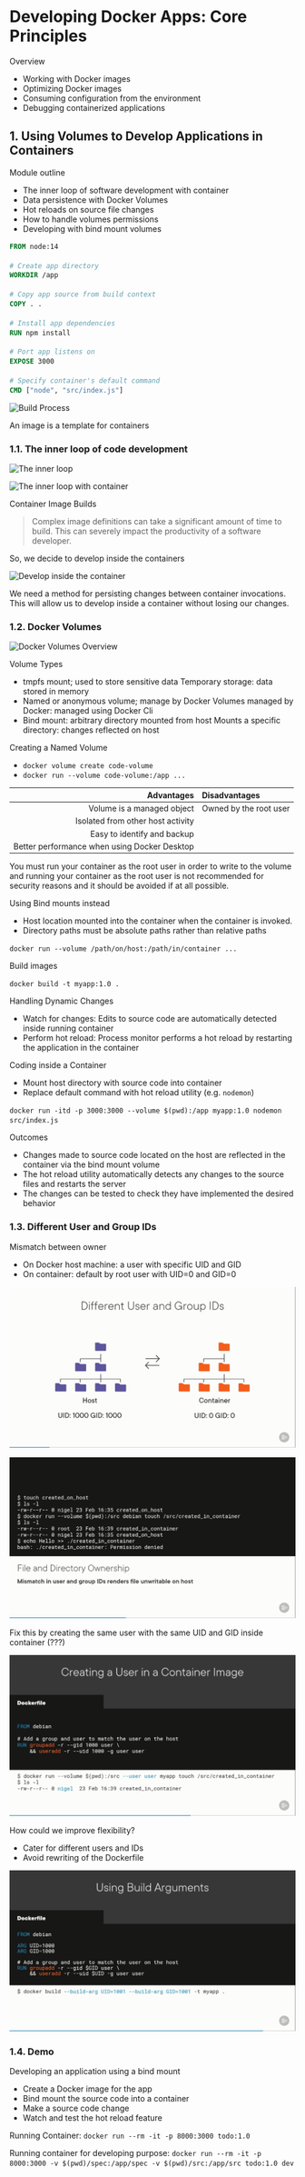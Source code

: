 # Developing Docker Apps: Core Principles

Overview

- Working with Docker images
- Optimizing Docker images
- Consuming configuration from the environment
- Debugging containerized applications

## 1. Using Volumes to Develop Applications in Containers

Module outline

- The inner loop of software development with container
- Data persistence with Docker Volumes
- Hot reloads on source file changes
- How to handle volumes permissions
- Developing with bind mount volumes

```Dockerfile
FROM node:14

# Create app directory
WORKDIR /app

# Copy app source from build context
COPY . .

# Install app dependencies
RUN npm install

# Port app listens on
EXPOSE 3000

# Specify container's default command
CMD ["node", "src/index.js"]
```

![Build Process](buildprocess.png)

An image is a template for containers

### 1.1. The inner loop of code development

![The inner loop](theinnerloop.png)

![The inner loop with container](theinnerloopwithcontainer.png)

Container Image Builds

> Complex image definitions can take a significant amount of time to build.
> This can severely impact the productivity of a software developer.

So, we decide to develop inside the containers

![Develop inside the container](developinsidecontainer.png)

We need a method for persisting changes between container invocations. This will
allow us to develop inside a container without losing our changes.

### 1.2. Docker Volumes

![Docker Volumes Overview](dockervolumesoverview.png)

Volume Types

- tmpfs mount; used to store sensitive data
  Temporary storage: data stored in memory
- Named or anonymous volume; manage by Docker
  Volumes managed by Docker: managed using Docker Cli
- Bind mount: arbitrary directory mounted from host
  Mounts a specific directory: changes reflected on host

Creating a Named Volume

- `docker volume create code-volume`
- `docker run --volume code-volume:/app ...`

|                                   Advantages | Disadvantages          |
| -------------------------------------------: | :--------------------- |
|                   Volume is a managed object | Owned by the root user |
|            Isolated from other host activity |                        |
|                  Easy to identify and backup |                        |
| Better performance when using Docker Desktop |                        |

You must run your container as the root user in order to write to the volume
and running your container as the root user is not recommended for security reasons
and it should be avoided if at all possible.

Using Bind mounts instead

- Host location mounted into the container when the container is invoked.
- Directory paths must be absolute paths rather than relative paths

`docker run --volume /path/on/host:/path/in/container ...`

Build images

`docker build -t myapp:1.0 .`

Handling Dynamic Changes

- Watch for changes: Edits to source code are automatically detected inside running container
- Perform hot reload: Process monitor performs a hot reload by restarting the application in the container

Coding inside a Container

- Mount host directory with source code into container
- Replace default command with hot reload utility (e.g. `nodemon`)

`docker run -itd -p 3000:3000 --volume $(pwd):/app myapp:1.0 nodemon src/index.js`

Outcomes

- Changes made to source code located on the host are reflected in the container via the bind mount volume
- The hot reload utility automatically detects any changes to the source files and restarts the server
- The changes can be tested to check they have implemented the desired behavior

### 1.3. Different User and Group IDs

Mismatch between owner

- On Docker host machine: a user with specific UID and GID
- On container: default by root user with UID=0 and GID=0

![Different User](assets/differentuserandhost.png)

![Mismatch permission](assets/mismatchpermission.png)

Fix this by creating the same user with the same UID and GID inside container (???)

![Fix by creating the same user](assets/creatingthesameuserinsidecontainer.png)

How could we improve flexibility?

- Cater for different users and IDs
- Avoid rewriting of the Dockerfile

![Using build args](assets/usingbuildargs.png)

### 1.4. Demo

Developing an application using a bind mount

- Create a Docker image for the app
- Bind mount the source code into a container
- Make a source code change
- Watch and test the hot reload feature

Running Container: `docker run --rm -it -p 8000:3000 todo:1.0`

Running container for developing purpose:
`docker run --rm -it -p 8000:3000 -v $(pwd)/spec:/app/spec -v $(pwd)/src:/app/src todo:1.0 dev`
